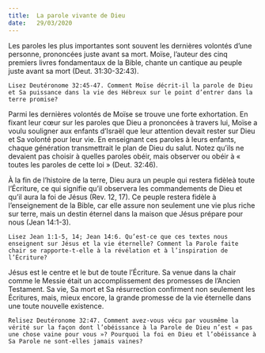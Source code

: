 ```yaml
---
title:  La parole vivante de Dieu
date:   29/03/2020
---
```


Les paroles les plus importantes sont souvent les dernières volontés d’une personne, prononcées juste avant sa mort. Moïse, l’auteur des cinq premiers livres fondamentaux de la Bible, chante un cantique au peuple juste avant sa mort (Deut. 31:30-32:43).

`Lisez Deutéronome 32:45-47. Comment Moïse décrit-il la parole de Dieu et Sa puissance dans la vie des Hébreux sur le point d’entrer dans la terre promise?`

Parmi les dernières volontés de Moïse se trouve une forte exhortation. En fixant leur cœur sur les paroles que Dieu a prononcées à travers lui, Moïse a voulu souligner aux enfants d’Israël que leur attention devait rester sur Dieu et Sa volonté pour leur vie. En enseignant ces paroles à leurs enfants, chaque génération transmettrait le plan de Dieu du salut. Notez qu’ils ne devaient pas choisir à quelles paroles obéir, mais observer ou obéir à « toutes les paroles de cette loi » (Deut. 32:46).

À la fin de l’histoire de la terre, Dieu aura un peuple qui restera fidèleà toute l’Écriture, ce qui signifie qu’il observera les commandements de Dieu et qu’il aura la foi de Jésus (Rev. 12, 17). Ce peuple restera fidèle à l’enseignement de la Bible, car elle assure non seulement une vie plus riche sur terre, mais un destin éternel dans la maison que Jésus prépare pour nous (Jean 14:1-3).

`Lisez Jean 1:1-5, 14; Jean 14:6. Qu’est-ce que ces textes nous enseignent sur Jésus et la vie éternelle? Comment la Parole faite chair se rapporte-t-elle à la révélation et à l’inspiration de l’Écriture?`

Jésus est le centre et le but de toute l’Écriture. Sa venue dans la chair comme le Messie était un accomplissement des promesses de l’Ancien Testament. Sa vie, Sa mort et Sa résurrection confirment non seulement les Écritures, mais, mieux encore, la grande promesse de la vie éternelle dans une toute nouvelle existence.

`Relisez Deutéronome 32:47. Comment avez-vous vécu par vousmême la vérité sur la façon dont l’obéissance à la Parole de Dieu n’est « pas une chose vaine pour vous »? Pourquoi la foi en Dieu et l’obéissance à Sa Parole ne sont-elles jamais vaines?`
